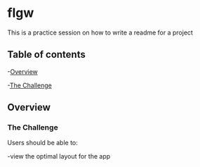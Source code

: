 # flgw

This is a practice session on how to write a readme for a project

## Table of contents
-[Overview](#overview)

  -[The Challenge](#the-challenge)

## Overview

### The Challenge

Users  should be able to:
 
 -view the optimal layout for the app
